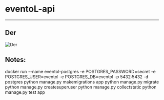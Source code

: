 # eventoL-api
-------------

## Der
![Der](http://www.gliffy.com/go/publish/image/9317073/M.png)

## Notes:
docker run --name eventol-postgres -e POSTGRES_PASSWORD=secret -e POSTGRES_USER=eventol -e POSTGRES_DB=eventol -p 5432:5432 -d postgres
python manage.py makemigrations app
python manage.py migrate
python manage.py createsuperuser
python manage.py collectstatic
python manage.py test app
